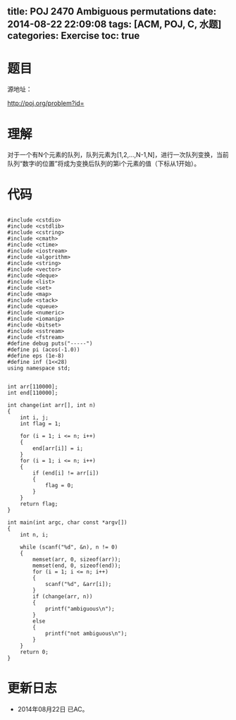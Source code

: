 title: POJ 2470 Ambiguous permutations
date: 2014-08-22 22:09:08
tags: [ACM, POJ, C, 水题]
categories: Exercise
toc: true
---
# 题目
源地址：

http://poj.org/problem?id=

# 理解
对于一个有N个元素的队列，队列元素为[1,2,...,N-1,N]，进行一次队列变换，当前队列“数字i的位置”将成为变换后队列的第i个元素的值（下标从1开始）。

<!-- more -->

# 代码

```

#include <cstdio>
#include <cstdlib>
#include <cstring>
#include <cmath>
#include <ctime>
#include <iostream>
#include <algorithm>
#include <string>
#include <vector>
#include <deque>
#include <list>
#include <set>
#include <map>
#include <stack>
#include <queue>
#include <numeric>
#include <iomanip>
#include <bitset>
#include <sstream>
#include <fstream>
#define debug puts("-----")
#define pi (acos(-1.0))
#define eps (1e-8)
#define inf (1<<28)
using namespace std;


int arr[110000];
int end[110000];

int change(int arr[], int n)
{
    int i, j;
    int flag = 1;

    for (i = 1; i <= n; i++)
    {
        end[arr[i]] = i;
    }
    for (i = 1; i <= n; i++)
    {
        if (end[i] != arr[i])
        {
            flag = 0;
        }
    }
    return flag;
}

int main(int argc, char const *argv[])
{
    int n, i;

    while (scanf("%d", &n), n != 0)
    {
        memset(arr, 0, sizeof(arr));
        memset(end, 0, sizeof(end));
        for (i = 1; i <= n; i++)
        {
            scanf("%d", &arr[i]);
        }
        if (change(arr, n))
        {
            printf("ambiguous\n");
        }
        else
        {
            printf("not ambiguous\n");
        }
    }
    return 0;
}

```

# 更新日志
- 2014年08月22日 已AC。